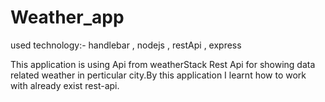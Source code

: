 # Weather_app
used technology:- handlebar , nodejs , restApi , express

This application is using Api from weatherStack Rest Api for showing data related weather in perticular city.By this application I learnt how to work with already exist rest-api.
